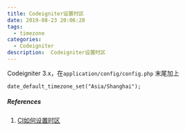 ```yaml
---
title: Codeigniter设置时区
date: 2019-08-23 20:06:28
tags:
  - timezone
categories:
  - Codeigniter
description:  Codeigniter设置时区
---
```


Codeigniter 3.x，在`application/config/config.php` 末尾加上

```
date_default_timezone_set("Asia/Shanghai");
```

##### References
1. [CI如何设置时区](https://www.lixh.cn/archives/1065.html)

